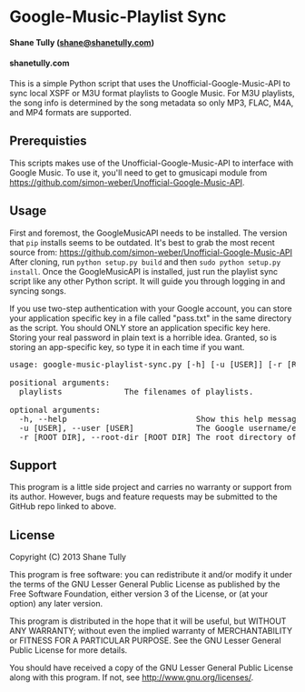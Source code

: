 # Google-Music-Playlist Sync
#### Shane Tully (shane@shanetully.com)
#### shanetully.com

This is a simple Python script that uses the Unofficial-Google-Music-API to sync local XSPF or M3U format playlists to Google Music. For M3U playlists, the song info is determined by the song metadata so only MP3, FLAC, M4A, and MP4 formats are supported.

## Prerequisties

This scripts makes use of the Unofficial-Google-Music-API to interface with Google Music. To use it, you'll need to get to gmusicapi module from https://github.com/simon-weber/Unofficial-Google-Music-API.

## Usage

First and foremost, the GoogleMusicAPI needs to be installed. The version that `pip` installs seems to be outdated. It's best to grab the most recent source from: https://github.com/simon-weber/Unofficial-Google-Music-API
After cloning, run `python setup.py build` and then `sudo python setup.py install`.
Once the GoogleMusicAPI is installed, just run the playlist sync script like any other Python script. It will guide you through logging in and syncing songs.

If you use two-step authentication with your Google account, you can store your application specific key in a file called "pass.txt" in the same directory as the script. You should ONLY store an application specific key here. Storing your real password in plain text is a horrible idea. Granted, so is storing an app-specific key, so type it in each time if you want.

<pre>
usage: google-music-playlist-sync.py [-h] [-u [USER]] [-r [ROOT_DIR]] playlists [playlists ...]

positional arguments:
  playlists             The filenames of playlists.

optional arguments:
  -h, --help                           Show this help message and exit
  -u [USER], --user [USER]             The Google username/email to log in with.
  -r [ROOT_DIR], --root-dir [ROOT_DIR] The root directory of a music directory. Useful for M3U playlists.
</pre>

## Support

This program is a little side project and carries no warranty or support
from its author. However, bugs and feature requests may be submitted to the GitHub repo
linked to above.

## License
Copyright (C) 2013 Shane Tully

This program is free software: you can redistribute it and/or modify
it under the terms of the GNU Lesser General Public License as published by
the Free Software Foundation, either version 3 of the License, or
(at your option) any later version.

This program is distributed in the hope that it will be useful,
but WITHOUT ANY WARRANTY; without even the implied warranty of
MERCHANTABILITY or FITNESS FOR A PARTICULAR PURPOSE.  See the
GNU Lesser General Public License for more details.

You should have received a copy of the GNU Lesser General Public License
along with this program.  If not, see <http://www.gnu.org/licenses/>.

